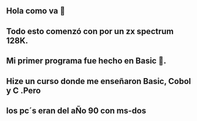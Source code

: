 ## Hola como va 👋
## Todo esto comenzó con por un zx spectrum 128K.
## Mi primer programa fue hecho en Basic 🤔.
## Hize un curso donde me enseñaron Basic, Cobol y C .Pero
## los pc´s eran del aÑo  90 con ms-dos

<!--
**CarlosVR48/CarlosVR48** is a ✨ _special_ ✨ repository because its `README.md` (this file) appears on your GitHub profile.

Here are some ideas to get you started:

- 🔭 I’m currently working on ...
- 🌱 I’m currently learning ...
- 👯 I’m looking to collaborate on ...
- 🤔 I’m looking for help with ...
- 💬 Ask me about ...
- 📫 How to reach me: ...
- 😄 Pronouns: ...
- ⚡ Fun fact: ...
-->
